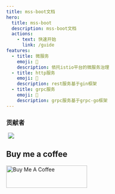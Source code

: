 ```yaml
---
title: mss-boot文档
hero:
  title: mss-boot
  description: mss-boot文档
  actions:
    - text: 快速开始
      link: /guide
features:
  - title: 微服务
    emoji: 💎
    description: 依托istio平台的微服务治理
  - title: http服务
    emoji: 🌈
    description: rest服务基于gin框架
  - title: grpc服务
    emoji: 🚀
    description: grpc服务基于grpc-go框架
---
```


### 贡献者
<span style="margin: 0 5px;" ><a href="https://github.com/lwnmengjing" ><img src="https://images.weserv.nl/?url=avatars.githubusercontent.com/u/12806223?s=64&v=4&w=60&fit=cover&mask=circle&maxage=7d" /></a></span>

## Buy me a coffee

<a href="https://www.buymeacoffee.com/lwnmengjing" target="_blank"><img src="https://cdn.buymeacoffee.com/buttons/v2/default-yellow.png" alt="Buy Me A Coffee" style="height: 60px !important;width: 217px !important;" ></a>
